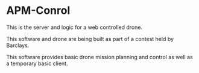 # APM-Conrol

This is the server and logic for a web controlled drone.

This software and drone are being built as part of a contest held by Barclays. 

This software provides basic drone mission planning and control as well as a temporary basic client.
